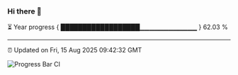 ### Hi there 👋

⏳ Year progress { ██████████████████▁▁▁▁▁▁▁▁▁▁▁▁ } 62.03 %

---

⏰ Updated on Fri, 15 Aug 2025 09:42:32 GMT

![Progress Bar CI](https://github.com/IshwaranRudhara/GIT-ACTION/workflows/Progress%20Bar%20CI/badge.svg)
